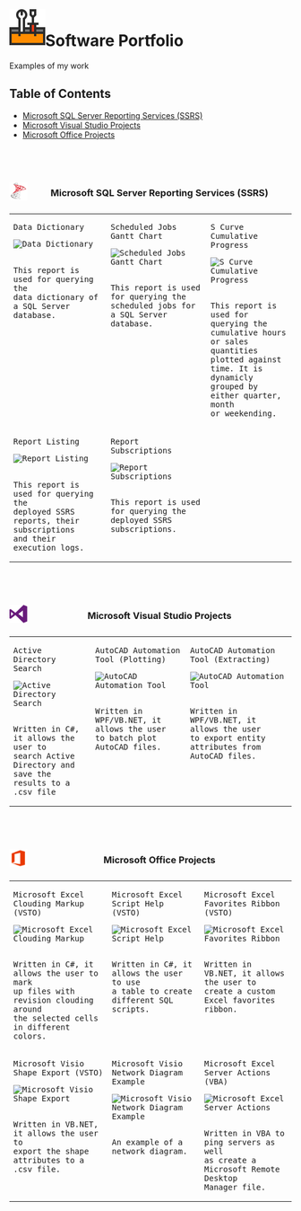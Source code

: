 <img align="left" src="Images/ReadMe/Logo.png" width="64px" >

# Software Portfolio
Examples of my work

## Table of Contents
- <a href="#ssrs-reports">Microsoft SQL Server Reporting Services (SSRS)</a>
- <a href="#visual-studio">Microsoft Visual Studio Projects</a>
- <a href="#office-addins">Microsoft Office Projects</a>

<br>
<br>

<a id="user-content-ssrs-reports" class="anchor" href="#ssrs-reports" aria-hidden="true"> </a>
<table style="width:100%">
<caption> 
<p>
<img align="left" src="Images/ReadMe/ssrs.png" width="32px" >

### Microsoft SQL Server Reporting Services (SSRS)
</p>
</caption>
  <tr valign="top">
  <td>
<kbd> 
 <p>
    Data Dictionary
</p>
<img src="https://raw.githubusercontent.com/aduguid/SoftwarePortfolio/master/Images/ReadMe/ssrsdatadictionary.png" align="top" width="256px" title="Data Dictionary"/>
<br>
 <p>
    <br>
    This report is used for querying the 
    <br>
    data dictionary of a SQL Server database.
    </p>
</kbd>
  </td>
  <td>
<kbd> 
 <p>
    Scheduled Jobs Gantt Chart
</p>
<img src="https://raw.githubusercontent.com/aduguid/SoftwarePortfolio/master/Images/ReadMe/ssrsscheduledjobs.png" align="top" width="256px" title="Scheduled Jobs Gantt Chart" />
 <p>
    <br>
    This report is used for querying the 
    <br>
    scheduled jobs for a SQL Server database.
    </p>
</kbd>
  </td>
  <td>
<kbd> 
 <p>
    S Curve Cumulative Progress
</p>
<img src="https://raw.githubusercontent.com/aduguid/SoftwarePortfolio/master/Images/ReadMe/ssrsscurve.png" align="top" width="256px" title="S Curve Cumulative Progress" />
 <p>
    <br>
    This report is used for querying the 
    <br>
    cumulative hours or sales quantities 
    <br>
    plotted against time. It is dynamicly
    <br>
    grouped by either quarter, month 
    <br>
    or weekending.
    </p>
</kbd>
  </td>
  </tr>
  <tr valign="top">
    <td>
<kbd> 
 <p>
    Report Listing
</p>
<img src="https://raw.githubusercontent.com/aduguid/SoftwarePortfolio/master/Images/ReadMe/ssrsreportlisting.png" align="top" width="256px" title="Report Listing" />
 <p>
    <br>
    This report is used for querying the 
    <br>
    deployed SSRS reports, their subscriptions 
    <br>
    and their execution logs. 
    </p>
</kbd>
  </td>
      <td>
<kbd> 
 <p>
    Report Subscriptions
</p>
<img src="https://raw.githubusercontent.com/aduguid/SoftwarePortfolio/master/Images/ReadMe/ssrsreportsubscriptions.png" align="top" width="256px" title="Report Subscriptions" />
 <p>
    <br>
    This report is used for querying the 
    <br>
    deployed SSRS subscriptions.
    </p>
</kbd>
  </td>
  </tr>
</table>

<br>
<br>

<a id="user-content-office-addins" class="anchor" href="#office-addins" aria-hidden="true"> </a>
<table style="width:100%">
<caption> 
<p>
<img align="left" src="Images/ReadMe/visualstudio.png" width="32px" >

### Microsoft Visual Studio Projects
</p>
</caption>
  <tr valign="top">
  <td>
<kbd> 
 <p>
    Active Directory Search
</p>
<img src="https://raw.githubusercontent.com/aduguid/SoftwarePortfolio/master/Images/ReadMe/csharpwinformactivediretorysearch.png" align="top" width="256px" title="Active Directory Search"/>
<br>
 <p>
    <br>
    Written in C#, it allows the user to  
    <br>
    search Active Directory and save the 
    <br>
    results to a .csv file
    </p>
</kbd>
  </td>
  <td>
<kbd> 
 <p>
    AutoCAD Automation Tool (Plotting)
</p>
<img src="https://raw.githubusercontent.com/aduguid/SoftwarePortfolio/master/Images/ReadMe/csharpwpfautocadbatchutilityprocess.png" align="top" width="256px" title="AutoCAD Automation Tool" />
 <p>
    <br>
    Written in WPF/VB.NET, it allows the user 
    <br>
    to batch plot AutoCAD files.
    </p>
</kbd>
  </td>
  <td>
<kbd> 
 <p>
    AutoCAD Automation Tool (Extracting)
</p>
<img src="https://raw.githubusercontent.com/aduguid/SoftwarePortfolio/master/Images/ReadMe/csharpwpfautocadbatchutilityextract.png" align="top" width="256px" title="AutoCAD Automation Tool" />
 <p>
    <br>
    Written in WPF/VB.NET, it allows the user 
    <br>
    to export entity attributes from AutoCAD files.
    </p>
</kbd>
  </td>
  </tr>
</table>

<br>
<br>

<a id="user-content-office-addins" class="anchor" href="#office-addins" aria-hidden="true"> </a>
<table style="width:100%">
<caption> 
<p>
<img align="left" src="Images/ReadMe/office.png" width="32px" >

### Microsoft Office Projects
</p>
</caption>
  <tr valign="top">
  <td>
<kbd> 
 <p>
    Microsoft Excel Clouding Markup (VSTO)
</p>
<img src="https://raw.githubusercontent.com/aduguid/SoftwarePortfolio/master/Images/ReadMe/csharpvstoexcelcloudmarkuptool.png" align="top" width="256px" title="Microsoft Excel Clouding Markup"/>
<br>
 <p>
    <br>
    Written in C#, it allows the user to mark 
    <br>
    up files with revision clouding around 
    <br>
    the selected cells in different colors.
    </p>
</kbd>
  </td>
  <td>
<kbd> 
 <p>
    Microsoft Excel Script Help (VSTO)
</p>
<img src="https://raw.githubusercontent.com/aduguid/SoftwarePortfolio/master/Images/ReadMe/vstoexcelribbonscripthelp.gif" align="top" width="256px" title="Microsoft Excel Script Help" />
 <p>
    <br>
    Written in C#, it allows the user to use 
    <br>
    a table to create different SQL scripts.
    </p>
</kbd>
  </td>
  <td>
<kbd> 
 <p>
    Microsoft Excel Favorites Ribbon (VSTO)
</p>
<img src="https://raw.githubusercontent.com/aduguid/SoftwarePortfolio/master/Images/ReadMe/vstoexcelfavoritesribbon.png" align="top" width="256px" title="Microsoft Excel Favorites Ribbon" />
 <p>
    <br>
    Written in VB.NET, it allows the user to
    <br>
    create a custom Excel favorites ribbon.
    </p>
</kbd>
  </td>
    <tr valign="top">
  <td>
<kbd> 
 <p>
    Microsoft Visio Shape Export (VSTO)
</p>
<img src="https://raw.githubusercontent.com/aduguid/SoftwarePortfolio/master/Images/ReadMe/vstovisioshapeextract.png" align="top" width="256px" title="Microsoft Visio Shape Export"/>
<br>
 <p>
    <br>
    Written in VB.NET, it allows the user to  
    <br>
    export the shape attributes to a .csv file.
    </p>
</kbd>
  </td>
    <td>
<kbd> 
 <p>
    Microsoft Visio Network Diagram Example
</p>
<img src="https://raw.githubusercontent.com/aduguid/SoftwarePortfolio/master/Images/ReadMe/visiodiagram.png" align="top" width="256px" title="Microsoft Visio Network Diagram Example"/>
<br>
 <p>
    <br>
    An example of a network diagram.
    </p>
</kbd>
  </td>
    <td>
<kbd> 
 <p>
    Microsoft Excel Server Actions (VBA)
</p>
<img src="https://raw.githubusercontent.com/aduguid/SoftwarePortfolio/master/Images/ReadMe/vstoexcelribbonserveractions.gif" align="top" width="256px" title="Microsoft Excel Server Actions" />
 <p>
    <br>
    Written in VBA to ping servers as well 
    <br>
    as create a Microsoft Remote Desktop
    <br>
    Manager file.
    </p>
</kbd>
  </td>
  </tr>
</table>
